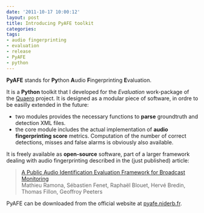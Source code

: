 ```yaml
---
date: '2011-10-17 10:00:12'
layout: post
title: Introducing PyAFE toolkit
categories:
tags:
- audio fingerprinting
- evaluation
- release
- PyAFE
- python
---
```


**PyAFE** stands for **Py**thon **A**udio **F**ingerprinting **E**valuation.

It is a **Python** toolkit that I developed for the _Evaluation_ work-package of the [Quaero](http://quaero.org) project. It is designed as a modular piece of software, in ordre to be easilly extended in the future:
    
 * two modules provides the necessary functions to **parse** groundtruth and detection XML files.
 * the core module includes the actual implementation of **audio fingerprinting score** metrics. Computation of the number of correct detections, misses and false alarms is obviously also available.


It is freely available as **open-source** software, part of a larger framework dealing with audio fingerprinting described in the (just published) article:

<blockquote>
<a href="/download/pdfs/Ramona2011.pdf">A Public Audio Identification Evaluation Framework for Broadcast Monitoring</a><br/>
Mathieu Ramona, Sébastien Fenet, Raphaël Blouet, Hervé Bredin, Thomas Fillon, Geoffroy Peeters
</blockquote>



PyAFE can be downloaded from the official website at [pyafe.niderb.fr](http://pyafe.niderb.fr).
